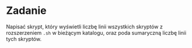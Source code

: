# Zadanie

Napisać skrypt, który wyświetli liczbę linii wszystkich skryptów z rozszerzeniem `.sh` w bieżącym katalogu, oraz poda sumaryczną liczbę linii tych skryptów.

